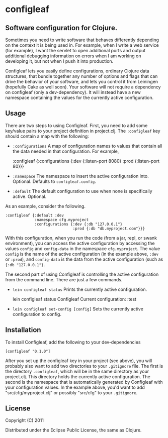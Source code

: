 # configleaf

## Software configuration for Clojure.

Sometimes you need to write software that behaves differently depending on the context
it is being used in. For example, when I write a web service (for example), I want the
servlet to open additional ports and output additional debugging information on errors
when I am working on developing it, but not when I push it into production.

Configleaf lets you easily define configurations, ordinary Clojure data structures, that
bundle together any number of options and flags that can drive the behavior of your
software, and lets you control it from Leiningen (hopefully Cake as well soon). Your
software will not require a dependency on configleaf (only a dev-dependency). It will 
instead have a new namespace containing the values for the currently active configuration.

## Usage

There are two steps to using Configleaf. First, you need to add some key/value pairs to
your project definition in project.clj. The `:configleaf` key should contain a map with
the following:

* `:configurations` A map of configuration names to values that contain all the data
needed in that configuration. For example, 

    :configleaf {:configurations {:dev {:listen-port 8080}
                                  :prod {:listen-port 80}}}

* `:namespace` The namespace to insert the active configuration into. Optional. Defaults
to `configleaf.config`.
* `:default` The default configuration to use when none is specifically active. Optional.

As an example, consider the following.

    :configleaf {:default :dev
                 :namespace cfg.myproject
                 :configurations {:dev {:db "127.0.0.1"}
                                  :prod {:db "db.myproject.com"}}}
                                  
With this configuration, when you run the code (from a jar, repl, or swank environment),
you can access the active configuration by accessing the values `config` and `config-data`
in the namespace `cfg.myproject`. The value `config` is the name of the active 
configuration (in the example above, `:dev` or `:prod`), and `config-data` is the data
from the active configuration (such as `{:db "127.0.0.1"}`. 

The second part of using Configleaf is controlling the active configuration from the
command line. There are just a few commands.

* `lein configleaf status` Prints the currently active configuration. 

    lein configleaf status
    Configleaf
      Current configuration:  :test

* `lein configleaf set-config [config]` Sets the currently active configuration to config.

## Installation

To install Configleaf, add the following to your dev-dependencies

    [configleaf "0.1.0"]
    
After you set up the configleaf key in your project (see above), you will probably also
want to add two directories to your `.gitignore` file. The first is the directory
`.configleaf`, which will be in the same directory as your project.clj. This directory
holds the currently active configuration. The second is the namespace that is
automatically generated by Configleaf with your configuration values. In the example
above, you'd want to add "src/cfg/myproject.clj" or possibly "src/cfg" to your
`.gitignore`.

## License

Copyright (C) 2011

Distributed under the Eclipse Public License, the same as Clojure.
